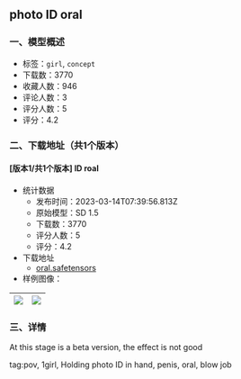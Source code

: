 ## photo ID oral
### 一、模型概述

- 标签：`girl`, `concept`
- 下载数：3770
- 收藏人数：946
- 评论人数：3
- 评分人数：5
- 评分：4.2

### 二、下载地址（共1个版本）

#### [版本1/共1个版本] ID roal

- 统计数据
  - 发布时间：2023-03-14T07:39:56.813Z
  - 原始模型：SD 1.5
  - 下载数：3770
  - 评分人数：5
  - 评分：4.2
- 下载地址
  - [oral.safetensors](https://civitai.com/api/download/models/22957)
- 样例图像：

| <img src="https://image.civitai.com/xG1nkqKTMzGDvpLrqFT7WA/5d1ab6e3-a54b-46fc-df21-c25ddbbabc00/width=450/248321.jpeg" /> | <img src="https://image.civitai.com/xG1nkqKTMzGDvpLrqFT7WA/8401c19b-4541-4fe7-9aed-87393ccbef00/width=450/248289.jpeg" /> |
| ---- | ---- |


### 三、详情
<p>At this stage is a beta version, the effect is not good</p><p>tag:pov, 1girl, Holding photo ID in hand, penis, oral, blow job</p>